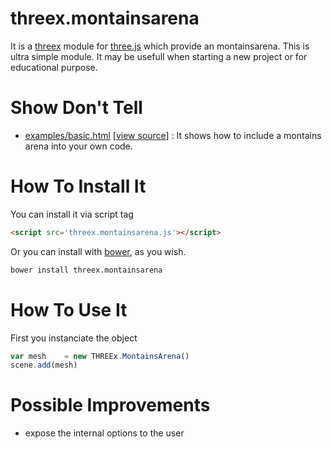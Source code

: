 threex.montainsarena
====================

It is a 
[threex](http://jeromeetienne.github.io/threex/) module 
for 
[three.js](http://threejs.org)
which provide an montainsarena.
This is ultra simple module.
It may be usefull when starting a new project or for educational purpose.

Show Don't Tell
===============
* [examples/basic.html](http://jeromeetienne.github.io/threex.montainsarena/examples/basic.html)
\[[view source](https://github.com/jeromeetienne/threex.montainsarena/blob/master/examples/basic.html)\] :
It shows how to include a montains arena into your own code.

How To Install It
=================

You can install it via script tag

```html
<script src='threex.montainsarena.js'></script>
```

Or you can install with [bower](http://bower.io/), as you wish.

```bash
bower install threex.montainsarena
```

How To Use It
=============

First you instanciate the object

```javascript
var mesh	= new THREEx.MontainsArena()
scene.add(mesh)
```

Possible Improvements
=====================
* expose the internal options to the user



